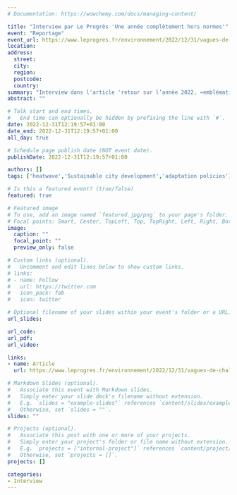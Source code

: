 ```yaml
---
# Documentation: https://wowchemy.com/docs/managing-content/

title: "Interview par Le Progrès 'Une année complètement hors normes'"
event: "Reportage"
event_url: https://www.leprogres.fr/environnement/2022/12/31/vagues-de-chaleur-plus-intenses-et-plus-frequentes-retour-sur-l-annee-2022-emblematique-du-changement-climatique
location:
address:
  street:
  city:
  region:
  postcode:
  country:
summary: "Interview dans l'article 'retour sur l’année 2022, «emblématique du changement climatique» '"
abstract: ""

# Talk start and end times.
#   End time can optionally be hidden by prefixing the line with `#`.
date: 2022-12-31T12:19:57+01:00
date_end: 2022-12-31T12:19:57+01:00
all_day: true

# Schedule page publish date (NOT event date).
publishDate: 2022-12-31T12:19:57+01:00

authors: []
tags: ['heatwave','Sustainable city development','adaptation policies']

# Is this a featured event? (true/false)
featured: true

# Featured image
# To use, add an image named `featured.jpg/png` to your page's folder. 
# Focal points: Smart, Center, TopLeft, Top, TopRight, Left, Right, BottomLeft, Bottom, BottomRight.
image:
  caption: ""
  focal_point: ""
  preview_only: false

# Custom links (optional).
#   Uncomment and edit lines below to show custom links.
# links:
# - name: Follow
#   url: https://twitter.com
#   icon_pack: fab
#   icon: twitter

# Optional filename of your slides within your event's folder or a URL.
url_slides:

url_code:
url_pdf: 
url_video:

links:
- name: Article
  url: https://www.leprogres.fr/environnement/2022/12/31/vagues-de-chaleur-plus-intenses-et-plus-frequentes-retour-sur-l-annee-2022-emblematique-du-changement-climatique

# Markdown Slides (optional).
#   Associate this event with Markdown slides.
#   Simply enter your slide deck's filename without extension.
#   E.g. `slides = "example-slides"` references `content/slides/example-slides.md`.
#   Otherwise, set `slides = ""`.
slides: ""

# Projects (optional).
#   Associate this post with one or more of your projects.
#   Simply enter your project's folder or file name without extension.
#   E.g. `projects = ["internal-project"]` references `content/project/deep-learning/index.md`.
#   Otherwise, set `projects = []`.
projects: []

categories:
- Interview
---
```

